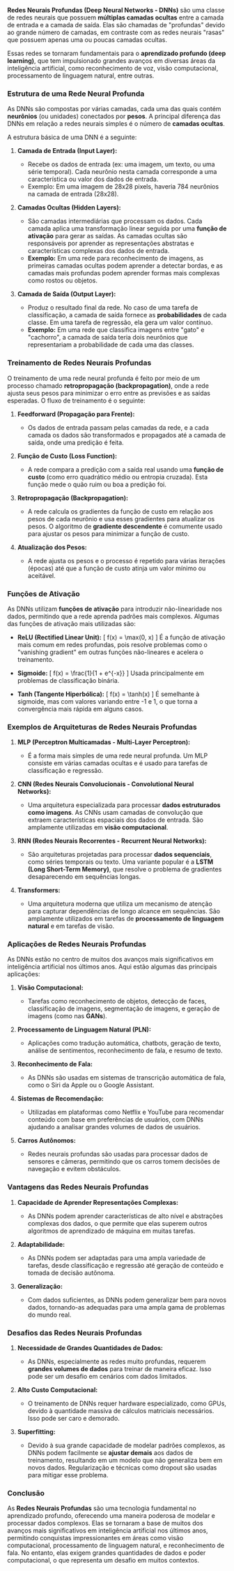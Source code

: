 **Redes Neurais Profundas (Deep Neural Networks - DNNs)** são uma classe de redes neurais que possuem **múltiplas camadas ocultas** entre a camada de entrada e a camada de saída. Elas são chamadas de "profundas" devido ao grande número de camadas, em contraste com as redes neurais "rasas" que possuem apenas uma ou poucas camadas ocultas.

Essas redes se tornaram fundamentais para o **aprendizado profundo (deep learning)**, que tem impulsionado grandes avanços em diversas áreas da inteligência artificial, como reconhecimento de voz, visão computacional, processamento de linguagem natural, entre outras.

### Estrutura de uma Rede Neural Profunda

As DNNs são compostas por várias camadas, cada uma das quais contém **neurônios** (ou unidades) conectados por **pesos**. A principal diferença das DNNs em relação a redes neurais simples é o número de **camadas ocultas**.

A estrutura básica de uma DNN é a seguinte:

1. **Camada de Entrada (Input Layer):**
   - Recebe os dados de entrada (ex: uma imagem, um texto, ou uma série temporal). Cada neurônio nesta camada corresponde a uma característica ou valor dos dados de entrada.
   - Exemplo: Em uma imagem de 28x28 pixels, haveria 784 neurônios na camada de entrada (28x28).

2. **Camadas Ocultas (Hidden Layers):**
   - São camadas intermediárias que processam os dados. Cada camada aplica uma transformação linear seguida por uma **função de ativação** para gerar as saídas. As camadas ocultas são responsáveis por aprender as representações abstratas e características complexas dos dados de entrada.
   - **Exemplo:** Em uma rede para reconhecimento de imagens, as primeiras camadas ocultas podem aprender a detectar bordas, e as camadas mais profundas podem aprender formas mais complexas como rostos ou objetos.

3. **Camada de Saída (Output Layer):**
   - Produz o resultado final da rede. No caso de uma tarefa de classificação, a camada de saída fornece as **probabilidades** de cada classe. Em uma tarefa de regressão, ela gera um valor contínuo.
   - **Exemplo:** Em uma rede que classifica imagens entre "gato" e "cachorro", a camada de saída teria dois neurônios que representariam a probabilidade de cada uma das classes.

### Treinamento de Redes Neurais Profundas

O treinamento de uma rede neural profunda é feito por meio de um processo chamado **retropropagação (backpropagation)**, onde a rede ajusta seus pesos para minimizar o erro entre as previsões e as saídas esperadas. O fluxo de treinamento é o seguinte:

1. **Feedforward (Propagação para Frente):**
   - Os dados de entrada passam pelas camadas da rede, e a cada camada os dados são transformados e propagados até a camada de saída, onde uma predição é feita.
   
2. **Função de Custo (Loss Function):**
   - A rede compara a predição com a saída real usando uma **função de custo** (como erro quadrático médio ou entropia cruzada). Esta função mede o quão ruim ou boa a predição foi.

3. **Retropropagação (Backpropagation):**
   - A rede calcula os gradientes da função de custo em relação aos pesos de cada neurônio e usa esses gradientes para atualizar os pesos. O algoritmo de **gradiente descendente** é comumente usado para ajustar os pesos para minimizar a função de custo.
   
4. **Atualização dos Pesos:**
   - A rede ajusta os pesos e o processo é repetido para várias iterações (épocas) até que a função de custo atinja um valor mínimo ou aceitável.

### Funções de Ativação

As DNNs utilizam **funções de ativação** para introduzir não-linearidade nos dados, permitindo que a rede aprenda padrões mais complexos. Algumas das funções de ativação mais utilizadas são:

- **ReLU (Rectified Linear Unit):**
  \[
  f(x) = \max(0, x)
  \]
  É a função de ativação mais comum em redes profundas, pois resolve problemas como o "vanishing gradient" em outras funções não-lineares e acelera o treinamento.

- **Sigmoide:**
  \[
  f(x) = \frac{1}{1 + e^{-x}}
  \]
  Usada principalmente em problemas de classificação binária.

- **Tanh (Tangente Hiperbólica):**
  \[
  f(x) = \tanh(x)
  \]
  É semelhante à sigmoide, mas com valores variando entre -1 e 1, o que torna a convergência mais rápida em alguns casos.

### Exemplos de Arquiteturas de Redes Neurais Profundas

1. **MLP (Perceptron Multicamadas - Multi-Layer Perceptron):**
   - É a forma mais simples de uma rede neural profunda. Um MLP consiste em várias camadas ocultas e é usado para tarefas de classificação e regressão.
   
2. **CNN (Redes Neurais Convolucionais - Convolutional Neural Networks):**
   - Uma arquitetura especializada para processar **dados estruturados como imagens**. As CNNs usam camadas de convolução que extraem características espaciais dos dados de entrada. São amplamente utilizadas em **visão computacional**.

3. **RNN (Redes Neurais Recorrentes - Recurrent Neural Networks):**
   - São arquiteturas projetadas para processar **dados sequenciais**, como séries temporais ou texto. Uma variante popular é a **LSTM (Long Short-Term Memory)**, que resolve o problema de gradientes desaparecendo em sequências longas.

4. **Transformers:**
   - Uma arquitetura moderna que utiliza um mecanismo de atenção para capturar dependências de longo alcance em sequências. São amplamente utilizados em tarefas de **processamento de linguagem natural** e em tarefas de visão.

### Aplicações de Redes Neurais Profundas

As DNNs estão no centro de muitos dos avanços mais significativos em inteligência artificial nos últimos anos. Aqui estão algumas das principais aplicações:

1. **Visão Computacional:**
   - Tarefas como reconhecimento de objetos, detecção de faces, classificação de imagens, segmentação de imagens, e geração de imagens (como nas **GANs**).
   
2. **Processamento de Linguagem Natural (PLN):**
   - Aplicações como tradução automática, chatbots, geração de texto, análise de sentimentos, reconhecimento de fala, e resumo de texto.

3. **Reconhecimento de Fala:**
   - As DNNs são usadas em sistemas de transcrição automática de fala, como o Siri da Apple ou o Google Assistant.

4. **Sistemas de Recomendação:**
   - Utilizadas em plataformas como Netflix e YouTube para recomendar conteúdo com base em preferências de usuários, com DNNs ajudando a analisar grandes volumes de dados de usuários.

5. **Carros Autônomos:**
   - Redes neurais profundas são usadas para processar dados de sensores e câmeras, permitindo que os carros tomem decisões de navegação e evitem obstáculos.

### Vantagens das Redes Neurais Profundas

1. **Capacidade de Aprender Representações Complexas:**
   - As DNNs podem aprender características de alto nível e abstrações complexas dos dados, o que permite que elas superem outros algoritmos de aprendizado de máquina em muitas tarefas.

2. **Adaptabilidade:** 
   - As DNNs podem ser adaptadas para uma ampla variedade de tarefas, desde classificação e regressão até geração de conteúdo e tomada de decisão autônoma.

3. **Generalização:** 
   - Com dados suficientes, as DNNs podem generalizar bem para novos dados, tornando-as adequadas para uma ampla gama de problemas do mundo real.

### Desafios das Redes Neurais Profundas

1. **Necessidade de Grandes Quantidades de Dados:**
   - As DNNs, especialmente as redes muito profundas, requerem **grandes volumes de dados** para treinar de maneira eficaz. Isso pode ser um desafio em cenários com dados limitados.

2. **Alto Custo Computacional:**
   - O treinamento de DNNs requer hardware especializado, como GPUs, devido à quantidade massiva de cálculos matriciais necessários. Isso pode ser caro e demorado.

3. **Superfitting:** 
   - Devido à sua grande capacidade de modelar padrões complexos, as DNNs podem facilmente se **ajustar demais** aos dados de treinamento, resultando em um modelo que não generaliza bem em novos dados. Regularização e técnicas como dropout são usadas para mitigar esse problema.

### Conclusão

As **Redes Neurais Profundas** são uma tecnologia fundamental no aprendizado profundo, oferecendo uma maneira poderosa de modelar e processar dados complexos. Elas se tornaram a base de muitos dos avanços mais significativos em inteligência artificial nos últimos anos, permitindo conquistas impressionantes em áreas como visão computacional, processamento de linguagem natural, e reconhecimento de fala. No entanto, elas exigem grandes quantidades de dados e poder computacional, o que representa um desafio em muitos contextos.